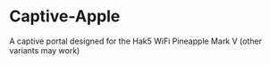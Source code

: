 # Captive-Apple
A captive portal designed for the Hak5 WiFi Pineapple Mark V (other variants may work)
